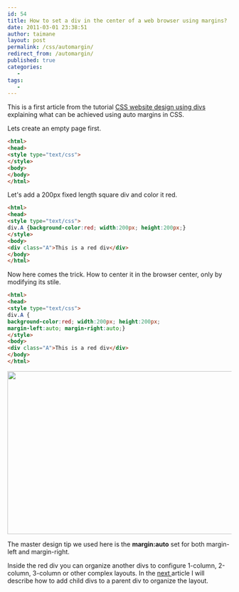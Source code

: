 ```yaml
---
id: 54
title: How to set a div in the center of a web browser using margins?
date: 2011-03-01 23:38:51
author: taimane
layout: post
permalink: /css/automargin/
redirect_from: /automargin/
published: true
categories:
   -
tags:
   -
---
```

This is a first article from the tutorial [CSS website design using divs](https://programming-review.com/cssdivs/) explaining what can be achieved using auto margins in CSS.


Lets create an empty page first.

```html
<html>
<head>
<style type="text/css">
</style>
<body>
</body>
</html>
```


Let's add a 200px fixed length square div and color it red.



```html
<html>
<head>
<style type="text/css">
div.A {background-color:red; width:200px; height:200px;}
</style>
<body>
<div class="A">This is a red div</div>
</body>
</html>
```



Now here comes the trick. How to center it in the browser center, only by modifying its stile.

```html
<html>
<head>
<style type="text/css">
div.A {
background-color:red; width:200px; height:200px;
margin-left:auto; margin-right:auto;}
</style>
<body>
<div class="A">This is a red div</div>
</body>
</html>
```



<a href="https://programming-review.com/wp-content/uploads/2011/03/automargin.png"><img class="aligncenter size-full wp-image-56" title="automargin" src="https://programming-review.com/wp-content/uploads/2011/03/automargin.png" alt="" width="622" height="366" /></a>


The master design tip we used here is the <strong>margin:auto</strong> set for both margin-left and margin-right.

Inside the red div you can organize another divs to configure 1-column, 2-column, 3-column or other complex layouts. In the <a href="https://programming-review.com/child-divs/"> next </a> article I will describe how to add child divs to a parent div to organize the layout.

